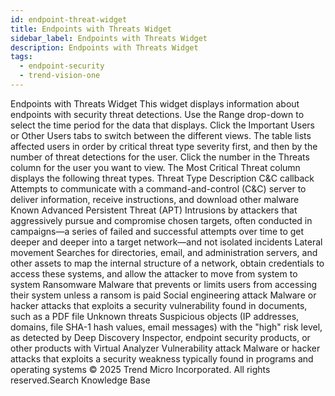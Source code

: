 ```yaml
---
id: endpoint-threat-widget
title: Endpoints with Threats Widget
sidebar_label: Endpoints with Threats Widget
description: Endpoints with Threats Widget
tags:
  - endpoint-security
  - trend-vision-one
---
```


 Endpoints with Threats Widget This widget displays information about endpoints with security threat detections. Use the Range drop-down to select the time period for the data that displays. Click the Important Users or Other Users tabs to switch between the different views. The table lists affected users in order by critical threat type severity first, and then by the number of threat detections for the user. Click the number in the Threats column for the user you want to view. The Most Critical Threat column displays the following threat types. Threat Type Description C&C callback Attempts to communicate with a command-and-control (C&C) server to deliver information, receive instructions, and download other malware Known Advanced Persistent Threat (APT) Intrusions by attackers that aggressively pursue and compromise chosen targets, often conducted in campaigns—a series of failed and successful attempts over time to get deeper and deeper into a target network—and not isolated incidents Lateral movement Searches for directories, email, and administration servers, and other assets to map the internal structure of a network, obtain credentials to access these systems, and allow the attacker to move from system to system Ransomware Malware that prevents or limits users from accessing their system unless a ransom is paid Social engineering attack Malware or hacker attacks that exploits a security vulnerability found in documents, such as a PDF file Unknown threats Suspicious objects (IP addresses, domains, file SHA-1 hash values, email messages) with the "high" risk level, as detected by Deep Discovery Inspector, endpoint security products, or other products with Virtual Analyzer Vulnerability attack Malware or hacker attacks that exploits a security weakness typically found in programs and operating systems © 2025 Trend Micro Incorporated. All rights reserved.Search Knowledge Base